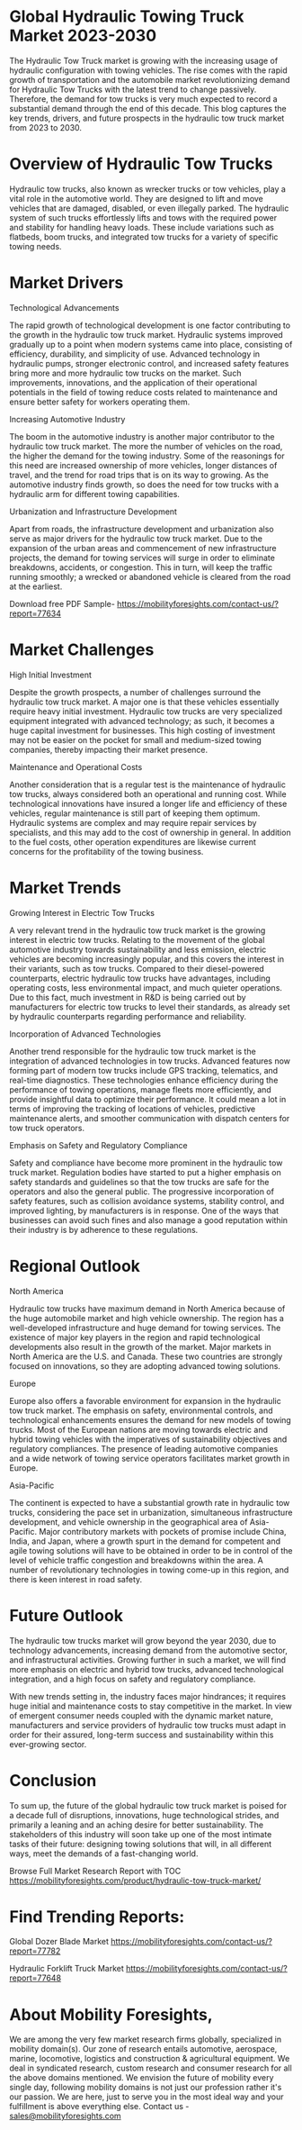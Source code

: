 # Global Hydraulic Towing Truck Market 2023-2030

The Hydraulic Tow Truck market is growing with the increasing usage of hydraulic configuration with towing vehicles. The rise comes with the rapid growth of transportation and the automobile market revolutionizing demand for Hydraulic Tow Trucks with the latest trend to change passively. Therefore, the demand for tow trucks is very much expected to record a substantial demand through the end of this decade. This blog captures the key trends, drivers, and future prospects in the hydraulic tow truck market from 2023 to 2030.

# Overview of Hydraulic Tow Trucks

Hydraulic tow trucks, also known as wrecker trucks or tow vehicles, play a vital role in the automotive world. They are designed to lift and move vehicles that are damaged, disabled, or even illegally parked. The hydraulic system of such trucks effortlessly lifts and tows with the required power and stability for handling heavy loads. These include variations such as flatbeds, boom trucks, and integrated tow trucks for a variety of specific towing needs.

# Market Drivers

Technological Advancements

The rapid growth of technological development is one factor contributing to the growth in the hydraulic tow truck market. Hydraulic systems improved gradually up to a point when modern systems came into place, consisting of efficiency, durability, and simplicity of use. Advanced technology in hydraulic pumps, stronger electronic control, and increased safety features bring more and more hydraulic tow trucks on the market. Such improvements, innovations, and the application of their operational potentials in the field of towing reduce costs related to maintenance and ensure better safety for workers operating them.

Increasing Automotive Industry

The boom in the automotive industry is another major contributor to the hydraulic tow truck market. The more the number of vehicles on the road, the higher the demand for the towing industry. Some of the reasonings for this need are increased ownership of more vehicles, longer distances of travel, and the trend for road trips that is on its way to growing. As the automotive industry finds growth, so does the need for tow trucks with a hydraulic arm for different towing capabilities.

Urbanization and Infrastructure Development

Apart from roads, the infrastructure development and urbanization also serve as major drivers for the hydraulic tow truck market. Due to the expansion of the urban areas and commencement of new infrastructure projects, the demand for towing services will surge in order to eliminate breakdowns, accidents, or congestion. This in turn, will keep the traffic running smoothly; a wrecked or abandoned vehicle is cleared from the road at the earliest.

Download free PDF Sample- https://mobilityforesights.com/contact-us/?report=77634


# Market Challenges

High Initial Investment

Despite the growth prospects, a number of challenges surround the hydraulic tow truck market. A major one is that these vehicles essentially require heavy initial investment. Hydraulic tow trucks are very specialized equipment integrated with advanced technology; as such, it becomes a huge capital investment for businesses. This high costing of investment may not be easier on the pocket for small and medium-sized towing companies, thereby impacting their market presence.

Maintenance and Operational Costs

Another consideration that is a regular test is the maintenance of hydraulic tow trucks, always considered both an operational and running cost. While technological innovations have insured a longer life and efficiency of these vehicles, regular maintenance is still part of keeping them optimum. Hydraulic systems are complex and may require repair services by specialists, and this may add to the cost of ownership in general. In addition to the fuel costs, other operation expenditures are likewise current concerns for the profitability of the towing business.

# Market Trends

Growing Interest in Electric Tow Trucks

A very relevant trend in the hydraulic tow truck market is the growing interest in electric tow trucks. Relating to the movement of the global automotive industry towards sustainability and less emission, electric vehicles are becoming increasingly popular, and this covers the interest in their variants, such as tow trucks. Compared to their diesel-powered counterparts, electric hydraulic tow trucks have advantages, including operating costs, less environmental impact, and much quieter operations. Due to this fact, much investment in R&D is being carried out by manufacturers for electric tow trucks to level their standards, as already set by hydraulic counterparts regarding performance and reliability.

Incorporation of Advanced Technologies

Another trend responsible for the hydraulic tow truck market is the integration of advanced technologies in tow trucks. Advanced features now forming part of modern tow trucks include GPS tracking, telematics, and real-time diagnostics. These technologies enhance efficiency during the performance of towing operations, manage fleets more efficiently, and provide insightful data to optimize their performance. It could mean a lot in terms of improving the tracking of locations of vehicles, predictive maintenance alerts, and smoother communication with dispatch centers for tow truck operators.

Emphasis on Safety and Regulatory Compliance

Safety and compliance have become more prominent in the hydraulic tow truck market. Regulation bodies have started to put a higher emphasis on safety standards and guidelines so that the tow trucks are safe for the operators and also the general public. The progressive incorporation of safety features, such as collision avoidance systems, stability control, and improved lighting, by manufacturers is in response. One of the ways that businesses can avoid such fines and also manage a good reputation within their industry is by adherence to these regulations.

# Regional Outlook

North America

Hydraulic tow trucks have maximum demand in North America because of the huge automobile market and high vehicle ownership. The region has a well-developed infrastructure and huge demand for towing services. The existence of major key players in the region and rapid technological developments also result in the growth of the market. Major markets in North America are the U.S. and Canada. These two countries are strongly focused on innovations, so they are adopting advanced towing solutions.

Europe

Europe also offers a favorable environment for expansion in the hydraulic tow truck market. The emphasis on safety, environmental controls, and technological enhancements ensures the demand for new models of towing trucks. Most of the European nations are moving towards electric and hybrid towing vehicles with the imperatives of sustainability objectives and regulatory compliances. The presence of leading automotive companies and a wide network of towing service operators facilitates market growth in Europe.

Asia-Pacific

The continent is expected to have a substantial growth rate in hydraulic tow trucks, considering the pace set in urbanization, simultaneous infrastructure development, and vehicle ownership in the geographical area of Asia-Pacific. Major contributory markets with pockets of promise include China, India, and Japan, where a growth spurt in the demand for competent and agile towing solutions will have to be obtained in order to be in control of the level of vehicle traffic congestion and breakdowns within the area. A number of revolutionary technologies in towing come-up in this region, and there is keen interest in road safety.

# Future Outlook

The hydraulic tow trucks market will grow beyond the year 2030, due to technology advancements, increasing demand from the automotive sector, and infrastructural activities. Growing further in such a market, we will find more emphasis on electric and hybrid tow trucks, advanced technological integration, and a high focus on safety and regulatory compliance.

With new trends setting in, the industry faces major hindrances; it requires huge initial and maintenance costs to stay competitive in the market. In view of emergent consumer needs coupled with the dynamic market nature, manufacturers and service providers of hydraulic tow trucks must adapt in order for their assured, long-term success and sustainability within this ever-growing sector.

# Conclusion

To sum up, the future of the global hydraulic tow truck market is poised for a decade full of disruptions, innovations, huge technological strides, and primarily a leaning and an aching desire for better sustainability. The stakeholders of this industry will soon take up one of the most intimate tasks of their future: designing towing solutions that will, in all different ways, meet the demands of a fast-changing world.

Browse Full Market Research Report with TOC https://mobilityforesights.com/product/hydraulic-tow-truck-market/




# Find Trending Reports:

Global Dozer Blade Market https://mobilityforesights.com/contact-us/?report=77782

Hydraulic Forklift Truck Market https://mobilityforesights.com/contact-us/?report=77648



# About Mobility Foresights,
We are among the very few market research firms globally, specialized in mobility domain(s). Our zone of research entails automotive, aerospace, marine, locomotive, logistics and construction & agricultural equipment. We deal in syndicated research, custom research and consumer research for all the above domains mentioned.
We envision the future of mobility every single day, following mobility domains is not just our profession rather it's our passion. We are here, just to serve you in the most ideal way and your fulfillment is above everything else. Contact us -  sales@mobilityforesights.com
